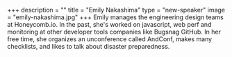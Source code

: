 +++
description = ""
title = "Emily Nakashima"
type = "new-speaker"
image = "emily-nakashima.jpg"
+++
Emily manages the engineering design teams at Honeycomb.io. In the past, she's worked on javascript, web perf and monitoring at other developer tools companies like Bugsnag GitHub. In her free time, she organizes an unconference called AndConf, makes many checklists, and likes to talk about disaster preparedness.